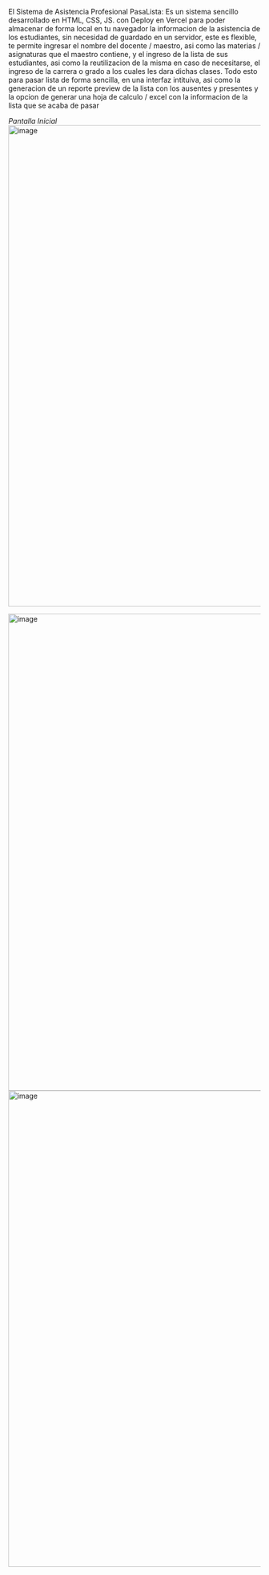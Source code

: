 El Sistema de Asistencia Profesional PasaLista: 
Es un sistema sencillo desarrollado en HTML, CSS, JS. con Deploy en Vercel para poder almacenar de forma local en tu navegador la informacion de la asistencia de los estudiantes, sin necesidad de guardado en un servidor, este es flexible,
te permite ingresar el nombre del docente / maestro, asi como las materias / asignaturas que el maestro contiene, y el ingreso de la lista de sus estudiantes, asi como la reutilizacion de la misma en caso de necesitarse, el ingreso de la carrera o grado
a los cuales les dara dichas clases. Todo esto para pasar lista de forma sencilla, en una interfaz intituiva, asi como la generacion de un reporte preview de la lista con los ausentes y presentes y la opcion de generar una hoja de calculo / excel
con la informacion de la lista que se acaba de pasar

*Pantalla Inicial*
<img width="1877" height="959" alt="image" src="https://github.com/user-attachments/assets/87fa3c19-877d-4705-a3ad-44fbe91a337f" />


<img width="1407" height="950" alt="image" src="https://github.com/user-attachments/assets/9281b70c-f788-44b4-8c14-0932badfc2fb" />



<img width="1352" height="949" alt="image" src="https://github.com/user-attachments/assets/7573b563-ec04-4040-8b9a-5c5e7711e430" />












